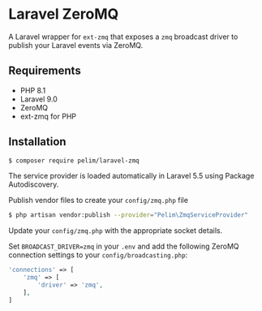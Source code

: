 # Laravel ZeroMQ

A Laravel wrapper for `ext-zmq` that exposes a `zmq` broadcast driver to publish your Laravel events via ZeroMQ.

## Requirements

- PHP 8.1
- Laravel 9.0
- ZeroMQ
- ext-zmq for PHP

## Installation

```bash
$ composer require pelim/laravel-zmq
```

The service provider is loaded automatically in Laravel 5.5 using Package Autodiscovery.

Publish vendor files to create your `config/zmq.php` file

```bash
$ php artisan vendor:publish --provider="Pelim\ZmqServiceProvider"
```

Update your `config/zmq.php` with the appropriate socket details.

Set `BROADCAST_DRIVER=zmq` in your `.env` and add the following ZeroMQ connection settings to your `config/broadcasting.php`:

```php
'connections' => [
    'zmq' => [
        'driver' => 'zmq',
    ],
]
```
